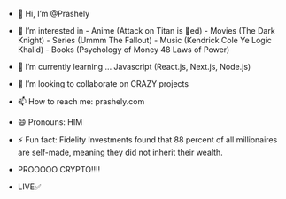 - 👋 Hi, I’m @Prashely
- 👀 I’m interested in  - Anime (Attack on Titan is 🐐ed)
                        - Movies (The Dark Knight)
                        - Series (Ummm The Fallout)
                        - Music (Kendrick Cole Ye Logic Khalid)
                        - Books (Psychology of Money 48 Laws of Power)
- 🌱 I’m currently learning ... Javascript (React.js, Next.js, Node.js)
- 💞️ I’m looking to collaborate on CRAZY projects
- 📫 How to reach me: prashely.com
- 😄 Pronouns: HIM
- ⚡ Fun fact:  Fidelity Investments found that 88 percent of all millionaires are self-made, meaning they did not inherit their wealth.

- PROOOOO CRYPTO!!!!
- LIVE✅

